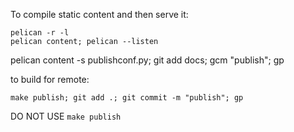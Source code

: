 To compile static content and then serve it:
```
pelican -r -l
pelican content; pelican --listen
```

pelican content -s publishconf.py; git add docs; gcm "publish"; gp

to build for remote:

```
make publish; git add .; git commit -m "publish"; gp
```

DO NOT USE
`make publish` 